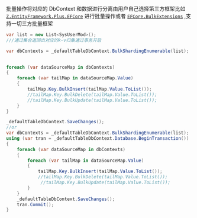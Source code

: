 批量操作将对应的 DbContext 和数据进行分离由用户自己选择第三方框架比如[`Z.EntityFramework.Plus.EFCore`](https://github.com/zzzprojects/EntityFramework-Plus) 进行批量操作或者 [`EFCore.BulkExtensions`](https://github.com/borisdj/EFCore.BulkExtensions) ,支持一切三方批量框架

```c#
var list = new List<SysUserMod>();
///通过集合返回出对应的k-v归集通过事务开启

var dbContexts = _defaultTableDbContext.BulkShardingEnumerable(list);

           
foreach (var dataSourceMap in dbContexts)
{
    foreach (var tailMap in dataSourceMap.Value)
    {
        tailMap.Key.BulkInsert(tailMap.Value.ToList());
        //tailMap.Key.BulkDelete(tailMap.Value.ToList());
        //tailMap.Key.BulkUpdate(tailMap.Value.ToList());
    }
}

_defaultTableDbContext.SaveChanges();
//or
var dbContexts = _defaultTableDbContext.BulkShardingEnumerable(list);
using (var tran = _defaultTableDbContext.Database.BeginTransaction())
{
    foreach (var dataSourceMap in dbContexts)
    {
        foreach (var tailMap in dataSourceMap.Value)
        {
            tailMap.Key.BulkInsert(tailMap.Value.ToList());
            //tailMap.Key.BulkDelete(tailMap.Value.ToList());
             //tailMap.Key.BulkUpdate(tailMap.Value.ToList());
        }
    }
    _defaultTableDbContext.SaveChanges();
    tran.Commit();
}
```